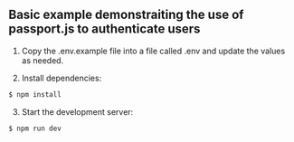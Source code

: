 ## Basic example demonstraiting the use of passport.js to authenticate users

1. Copy the .env.example file into a file called .env and update the values as needed.

2. Install dependencies:

```bash
$ npm install
```

3. Start the development server:

```bash
$ npm run dev
```

  
